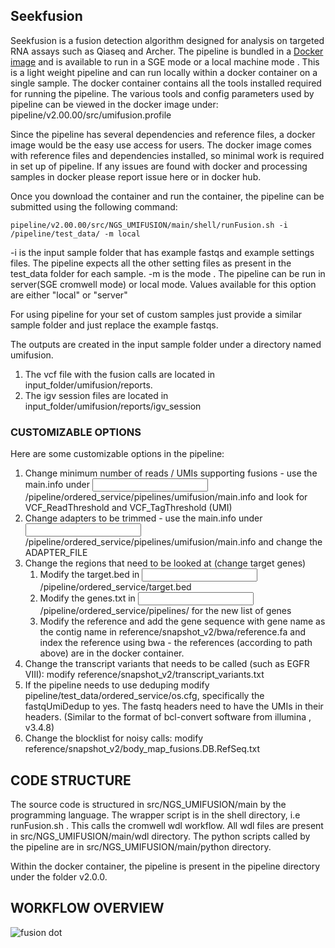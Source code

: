 ## Seekfusion ##

Seekfusion is a fusion detection algorithm designed for analysis on targeted RNA assays such as Qiaseq and Archer. The pipeline is bundled in a [Docker image](https://hub.docker.com/repository/docker/jagadhesh89/seekfusion) and is available to run in a SGE mode or a local machine mode . This is a light weight pipeline and can run locally within a docker container on a single sample. The docker container contains all the tools installed required for running the pipeline. The various tools and config parameters used by pipeline can be viewed in the docker image under: pipeline/v2.00.00/src/umifusion.profile

Since the pipeline has several dependencies and reference files, a docker image would be the easy use access for users. The docker image comes with reference files and dependencies installed, so minimal work is required in set up of pipeline. If any issues are found with docker and processing samples in docker please report issue here or in docker hub. 

Once you download the container and run the container, the pipeline can be submitted using the following command:

`pipeline/v2.00.00/src/NGS_UMIFUSION/main/shell/runFusion.sh -i /pipeline/test_data/ -m local`

-i is the input sample folder that has example fastqs and example settings files. The pipeline expects all the other setting files as present in the test_data folder for each sample. 
-m is the mode . The pipeline can be run in server(SGE cromwell mode) or local mode. Values available for this option are either "local" or "server"

For using pipeline for your set of custom samples just provide a similar sample folder and just replace the example fastqs. 

The outputs are created in the input sample folder under a directory named umifusion. 
1. The vcf file with the fusion calls are located in input_folder/umifusion/reports.
2. The igv session files are located in input_folder/umifusion/reports/igv_session

### CUSTOMIZABLE OPTIONS ###

Here are some customizable options in the pipeline:

1.  Change minimum number of reads / UMIs supporting fusions - use the main.info under <input sample folder>/pipeline/ordered_service/pipelines/umifusion/main.info and look for VCF_ReadThreshold and VCF_TagThreshold (UMI) 
2.  Change adapters to be trimmed - use the main.info under <input sample folder>/pipeline/ordered_service/pipelines/umifusion/main.info and change the ADAPTER_FILE
3.  Change the regions that need to be looked at (change target genes)
    1.  Modify the target.bed in <input sample folder>/pipeline/ordered_service/target.bed
    2.  Modify the genes.txt in <input sample folder>/pipeline/ordered_service/pipelines/ for the new list of genes
    3.  Modify the reference and add the gene sequence with gene name as the contig name in reference/snapshot_v2/bwa/reference.fa and index the reference using bwa - the references (according to path above) are in the docker container. 
4. Change the transcript variants that needs to be called (such as EGFR VIII): modify reference/snapshot_v2/transcript_variants.txt
5. If the pipeline needs to use deduping modify pipeline/test_data/ordered_service/os.cfg, specifically the fastqUmiDedup to yes. The fastq headers need to have the UMIs in their headers. (Similar to the format of bcl-convert software from illumina , v3.4.8)
6. Change the blocklist for noisy calls: modify reference/snapshot_v2/body_map_fusions.DB.RefSeq.txt

## CODE STRUCTURE
The source code is structured in src/NGS_UMIFUSION/main by the programming language. The wrapper script is in the shell directory, i.e runFusion.sh . This calls the cromwell wdl workflow. All wdl files are present in src/NGS_UMIFUSION/main/wdl directory. The python scripts called by the pipeline are in src/NGS_UMIFUSION/main/python directory. 

Within the docker container, the pipeline is present in the pipeline directory under the folder v2.0.0. 

## WORKFLOW OVERVIEW
![fusion dot](https://user-images.githubusercontent.com/18012162/132932345-8e6df3c3-80f0-4b4a-a0e5-8c5521fca6e1.png)

